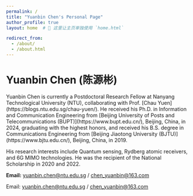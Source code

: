 ```yaml
---
permalink: /
title: "Yuanbin Chen's Personal Page"
author_profile: true
layout: home  # 🔹 这里让主页单独使用 `home.html`

redirect_from:
  - /about/
  - /about.html
---
```


<!-- 添加学术风格标题 -->
<h1 class="bio-title">Yuanbin Chen (陈源彬)</h1>

<!-- 个人简介部分 -->
<div class="bio-text">
Yuanbin Chen is currently a Postdoctoral Research Fellow at Nanyang Technological University (NTU), collaborating with Prof. [Chau Yuen](https://blogs.ntu.edu.sg/chau-yuen/). He received his Ph.D. in Information and Communication Engineering from [Beijing University of Posts and Telecommunications (BUPT)](https://www.bupt.edu.cn/), Beijing, China, in 2024, graduating with the highest honors, and received his B.S. degree in Communications Engineering from [Beijing Jiaotong University (BJTU)](https://www.bjtu.edu.cn/), Beijing, China, in 2019.

His research interests include Quantum sensing, Rydberg atomic receivers, and 6G MIMO technologies. He was the recipient of the National Scholarship in 2020 and 2022.

</div>

<!-- Email 部分 -->
<p><strong>Email:</strong> 
  <a class="bio-email" href="mailto:yuanbin.chen@ntu.edu.sg">yuanbin.chen@ntu.edu.sg</a> /
  <a class="bio-email" href="mailto:chen_yuanbin@163.com">chen_yuanbin@163.com</a>
</p>















Email: [yuanbin.chen@ntu.edu.sg](mailto:yuanbin.chen@ntu.edu.sg) / [chen_yuanbin@163.com](mailto:chen_yuanbin@163.com)
</div>


